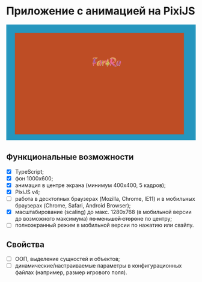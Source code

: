 # Приложение с анимацией на PixiJS

![Приложение с анимацией на PixiJS](images/github.png)

## Функциональные возможности
- [x] TypeScript;
- [x] фон 1000x600;
- [x] анимация в центре экрана (минимум 400x400, 5 кадров);
- [x] PixiJS v4;
- [ ] работа в десктопных браузерах (Mozilla, Chrome, IE11) и в мобильных браузерах (Chrome, Safari, Android Browser);
- [x] масштабирование (scaling) до макс. 1280x768 (в мобильной версии до возможного максимума) ~~по меньшей стороне~~ по центру;
- [ ] полноэкранный режим в мобильной версии по нажатию или свайпу.

## Свойства
- [ ] ООП, выделение сущностей и объектов;
- [ ] динамические/настраиваемые параметры в конфигурационных файлах (например, размер игрового поля).